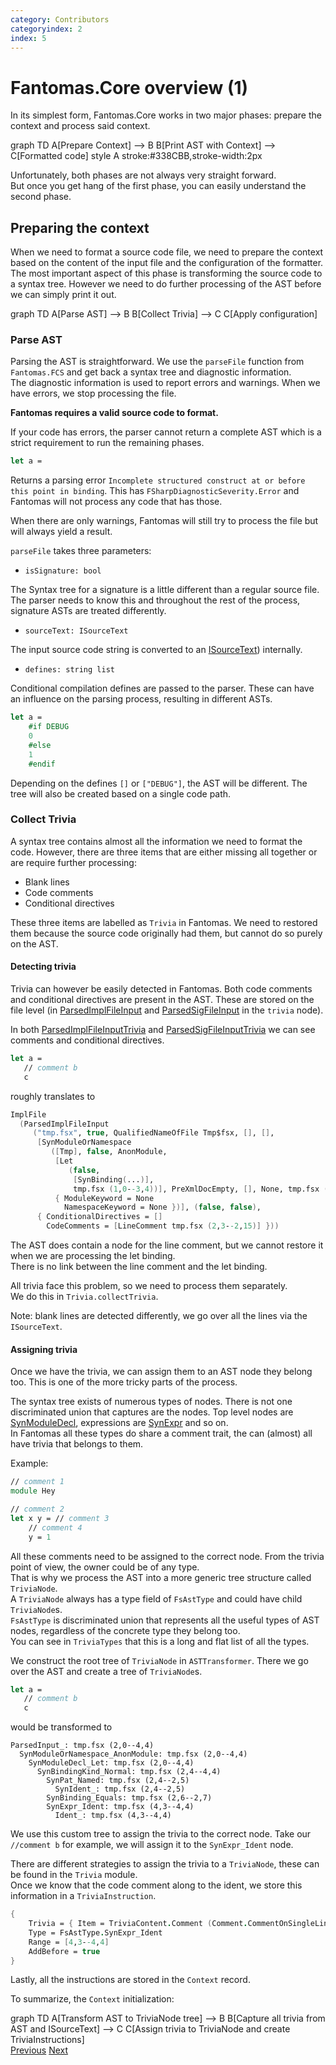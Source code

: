 ```yaml
---
category: Contributors
categoryindex: 2
index: 5
---
```

# Fantomas.Core overview (1)

In its simplest form, Fantomas.Core works in two major phases: prepare the context and process said context.

<div class="mermaid text-center">
graph TD
    A[Prepare Context] --> B
    B[Print AST with Context] --> C[Formatted code]
    style A stroke:#338CBB,stroke-width:2px
 </div>

Unfortunately, both phases are not always very straight forward.  
But once you get hang of the first phase, you can easily understand the second phase.

## Preparing the context

When we need to format a source code file, we need to prepare the context based on the content of the input file and the configuration of the formatter.
The most important aspect of this phase is transforming the source code to a syntax tree. 
However we need to do further processing of the AST before we can simply print it out.


<div class="mermaid text-center">
graph TD
    A[Parse AST] --> B
    B[Collect Trivia] --> C
    C[Apply configuration]
</div>

### Parse AST

Parsing the AST is straightforward. We use the `parseFile` function from `Fantomas.FCS` and get back a syntax tree and diagnostic information.  
The diagnostic information is used to report errors and warnings. When we have errors, we stop processing the file.

**Fantomas requires a valid source code to format.**

If your code has errors, the parser cannot return a complete AST which is a strict requirement to run the remaining phases.

```fsharp
let a =
```

Returns a parsing error `Incomplete structured construct at or before this point in binding`.
This has `FSharpDiagnosticSeverity.Error` and Fantomas will not process any code that has those.

When there are only warnings, Fantomas will still try to process the file but will always yield a result.

`parseFile` takes three parameters:
- `isSignature: bool`

The Syntax tree for a signature is a little different than a regular source file. The parser needs to know this and throughout the rest of the process, signature ASTs are treated differently.

- `sourceText: ISourceText`

The input source code string is converted to an [ISourceText](https://fsharp.github.io/fsharp-compiler-docs/reference/fsharp-compiler-text-isourcetext.html)) internally.

- `defines: string list`

Conditional compilation defines are passed to the parser. These can have an influence on the parsing process, resulting in different ASTs.

```fsharp
let a =
    #if DEBUG
    0
    #else
    1
    #endif
```

Depending on the defines `[]` or `["DEBUG"]`, the AST will be different.
The tree will also be created based on a single code path.

### Collect Trivia

A syntax tree contains almost all the information we need to format the code. 
However, there are three items that are either missing all together or are require further processing:

- Blank lines
- Code comments
- Conditional directives

These three items are labelled as `Trivia` in Fantomas. We need to restored them because the source code originally had them, but cannot do so purely on the AST.

#### Detecting trivia

Trivia can however be easily detected in Fantomas. Both code comments and conditional directives are present in the AST.
These are stored on the file level (in [ParsedImplFileInput](https://fsharp.github.io/fsharp-compiler-docs/reference/fsharp-compiler-syntax-parsedimplfileinput.html) and  [ParsedSigFileInput](https://fsharp.github.io/fsharp-compiler-docs/reference/fsharp-compiler-syntax-parsedsigfileinput.html) in the `trivia` node).

In both [ParsedImplFileInputTrivia](https://fsharp.github.io/fsharp-compiler-docs/reference/fsharp-compiler-syntaxtrivia-parsedimplfileinputtrivia.html) and [ParsedSigFileInputTrivia](https://fsharp.github.io/fsharp-compiler-docs/reference/fsharp-compiler-syntaxtrivia-parsedsigfileinputtrivia.html) we can see comments and conditional directives.

```fsharp
let a = 
   // comment b
   c
```

roughly translates to

```fsharp
ImplFile
  (ParsedImplFileInput
     ("tmp.fsx", true, QualifiedNameOfFile Tmp$fsx, [], [],
      [SynModuleOrNamespace
         ([Tmp], false, AnonModule,
          [Let
             (false,
              [SynBinding(...)],
              tmp.fsx (1,0--3,4))], PreXmlDocEmpty, [], None, tmp.fsx (1,0--3,4),
          { ModuleKeyword = None
            NamespaceKeyword = None })], (false, false),
      { ConditionalDirectives = []
        CodeComments = [LineComment tmp.fsx (2,3--2,15)] }))
```

The AST does contain a node for the line comment, but we cannot restore it when we are processing the let binding.  
There is no link between the line comment and the let binding.

All trivia face this problem, so we need to process them separately.  
We do this in `Trivia.collectTrivia`.

Note: blank lines are detected differently, we go over all the lines via the `ISourceText`.

#### Assigning trivia

Once we have the trivia, we can assign them to an AST node they belong too.
This is one of the more tricky parts of the process.

The syntax tree exists of numerous types of nodes. There is not one discriminated union that captures are the nodes.
Top level nodes are [SynModuleDecl](https://fsharp.github.io/fsharp-compiler-docs/reference/fsharp-compiler-syntax-synmoduledecl.html), expressions are [SynExpr](https://fsharp.github.io/fsharp-compiler-docs/reference/fsharp-compiler-syntax-synexpr.html) and so on.   
In Fantomas all these types do share a comment trait, the can (almost) all have trivia that belongs to them.

Example:

```fsharp
// comment 1
module Hey

// comment 2
let x y = // comment 3
    // comment 4
    y = 1
```

All these comments need to be assigned to the correct node. From the trivia point of view, the owner could be of any type.  
That is why we process the AST into a more generic tree structure called `TriviaNode`.   
A `TriviaNode` always has a type field of `FsAstType` and could have child `TriviaNode`s.  
`FsAstType` is discriminated union that represents all the useful types of AST nodes, regardless of the concrete type they belong too.  
You can see in `TriviaTypes` that this is a long and flat list of all the types.

We construct the root tree of `TriviaNode` in `ASTTransformer`. There we go over the AST and create a tree of `TriviaNode`s.

```fsharp
let a = 
   // comment b
   c
```

would be transformed to

```text
ParsedInput_: tmp.fsx (2,0--4,4)
  SynModuleOrNamespace_AnonModule: tmp.fsx (2,0--4,4)
    SynModuleDecl_Let: tmp.fsx (2,0--4,4)
      SynBindingKind_Normal: tmp.fsx (2,4--4,4)
        SynPat_Named: tmp.fsx (2,4--2,5)
          SynIdent_: tmp.fsx (2,4--2,5)
        SynBinding_Equals: tmp.fsx (2,6--2,7)
        SynExpr_Ident: tmp.fsx (4,3--4,4)
          Ident_: tmp.fsx (4,3--4,4)
```

We use this custom tree to assign the trivia to the correct node.
Take our `//comment b` for example, we will assign it to the `SynExpr_Ident` node.

There are different strategies to assign the trivia to a `TriviaNode`, these can be found in the `Trivia` module.  
Once we know that the code comment along to the ident, we store this information in a `TriviaInstruction`.

```fsharp
{
    Trivia = { Item = TriviaContent.Comment (Comment.CommentOnSingleLine "// comment b")
    Type = FsAstType.SynExpr_Ident
    Range = [4,3--4,4]
    AddBefore = true
}
```

Lastly, all the instructions are stored in the `Context` record.  

To summarize, the `Context` initialization:

<div class="mermaid text-center">
graph TD
    A[Transform AST to TriviaNode tree] --> B
    B[Capture all trivia from AST and ISourceText] --> C
    C[Assign trivia to TriviaNode and create TriviaInstructions]
 </div>

<div class="d-flex justify-content-between my-4">
  <a href="./Solution%20Structure.html">Previous</a>
  <a href="./Print%20AST%20with%20Context.html">Next</a>
</div>